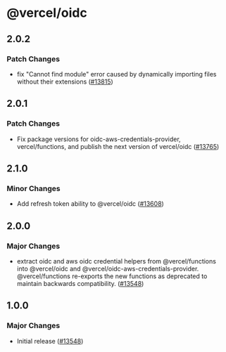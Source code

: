 # @vercel/oidc

## 2.0.2

### Patch Changes

- fix "Cannot find module" error caused by dynamically importing files without their extensions ([#13815](https://github.com/vercel/vercel/pull/13815))

## 2.0.1

### Patch Changes

- Fix package versions for oidc-aws-credentials-provider, vercel/functions, and publish the next version of vercel/oidc ([#13765](https://github.com/vercel/vercel/pull/13765))

## 2.1.0

### Minor Changes

- Add refresh token ability to @vercel/oidc ([#13608](https://github.com/vercel/vercel/pull/13608))

## 2.0.0

### Major Changes

- extract oidc and aws oidc credential helpers from @vercel/functions into @vercel/oidc and @vercel/oidc-aws-credentials-provider. @vercel/functions re-exports the new functions as deprecated to maintain backwards compatibility. ([#13548](https://github.com/vercel/vercel/pull/13548))

## 1.0.0

### Major Changes

- Initial release ([#13548](https://github.com/vercel/vercel/pull/13548))
